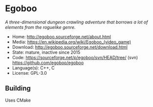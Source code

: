 # Egoboo

_A three-dimensional dungeon crawling adventure that borrows a lot of elements from the roguelike genre._

- Home: http://egoboo.sourceforge.net/about.html
- Media: <https://en.wikipedia.org/wiki/Egoboo_(video_game)>
- Download: http://egoboo.sourceforge.net/download.html
- State: mature, inactive since 2015
- Code: https://sourceforge.net/p/egoboo/svn/HEAD/tree/ (svn) https://github.com/egoboo/egoboo
- Language(s): C++, C
- License: GPL-3.0

## Building

Uses CMake

